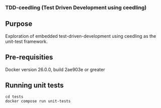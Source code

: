 ### TDD-ceedling (Test Driven Development using ceedling)

## Purpose
Exploration of embedded test-driven-development using ceedling as the unit-test framework.

## Pre-requisities
Docker version 26.0.0, build 2ae903e or greater

## Running unit tests

```
cd tests
docker compose run unit-tests
```



